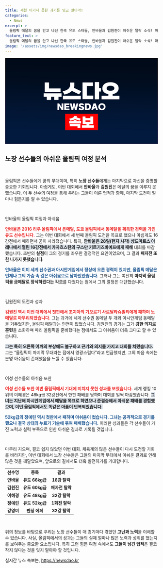 ```yaml
---
title: 세월 이기지 못한 과거를 잊고 살아라!
categories:
  - News
excerpt: >
  올림픽 메달의 꿈을 안고 나선 한국 유도 스타들, 안바울과 김원진이 아쉬운 탈락 소식! 마지막 무대를 장식하고자 했으나 뜻밖의 변수에 패자전으로 물러나게 되었는데, 이들의 눈물 젖은 이야기와 함께 이번 대회의 여운을 전합니다.
feature_text: >
  올림픽 메달의 꿈을 안고 나선 한국 유도 스타들, 안바울과 김원진이 아쉬운 탈락 소식! 마지막 무대를 장식하고자 했으나 뜻밖의 변수에 패자전으로 물러나게 되었는데, 이들의 눈물 젖은 이야기와 함께 이번 대회의 여운을 전합니다.
image: '/assets/img/newsdao_breakingnews.jpg'
---
```


<p><img src="/assets/img/newsdao_breakingnews.jpg" alt="firstkoreanews 속보" /></p>

<h2 data-ke-size="size26">노장 선수들의 아쉬운 올림픽 여정 분석</h2>

<p data-ke-size="size16">&nbsp;</p>

<p>올림픽은 선수들에게 꿈의 무대이며, 특히 <strong>노장 선수들</strong>에게는 마지막으로 자신을 증명할 중요한 기회입니다. 아쉽게도, 이번 대회에서 <strong>안바울</strong>과 <strong>김원진</strong>은 메달의 꿈을 이루지 못했습니다. 이 두 선수의 여정을 통해 우리는 그들이 이룬 업적과 함께, 마지막 도전이 얼마나 힘든지를 알 수 있습니다. </p>

<p data-ke-size="size16">&nbsp;</p>

<p>안바울의 올림픽 여정과 아쉬움</p>

<p><b><span style="color: #ee2323;">안바울은 2016 리우 올림픽에서 은메달, 도쿄 올림픽에서 동메달을 획득한 경력을 가진 유도 선수입니다.</span></b> 그는 이번 대회에서 세 번째 올림픽 도전을 목표로 했으나 아쉽게도 16강전에서 패하면서 꿈이 사라졌습니다. 특히, <b><span style="background-color: #21538527;">안바울은 28일(현지 시각) 샹드마르스 아레나에서 열린 16강전에서 카자흐스탄의 구스만 키르기즈바예프에게 패해</span></b> 대회를 마감했습니다. 초반의 <strong>실점</strong>이 그의 경기를 좌우한 결정적인 요인이었으며, 그 결과 <strong>패자전 또한 나가지 못했습니다</strong>. </p>

<p><b><span style="color: #1a5490;">안바울은 이미 세계 선수권과 아시안게임에서 정상에 오른 경력이 있지만, 올림픽 메달은 언제나 그의 가슴 속 깊은 아쉬움으로 남아있었습니다.</span></b> 그러나 그는 여전히 <strong>마지막 올림픽을 금메달로 장식하겠다는 각오</strong>를 다졌다는 점에서 그의 열정은 대단했습니다. </p>

<p data-ke-size="size16">&nbsp;</p>

<p>김원진의 도전과 성과</p>

<p><b><span style="color: #ee2323;">김원진 역시 이번 대회에서 첫판에서 조지아의 기오르기 사르달라슈빌리에게 패하며 노메달로 마무리되었습니다.</span></b> 그는 과거에 세계 선수권 동메달 두 개와 아시안게임 동메달을 거두었지만, 올림픽 메달과는 인연이 없었습니다. 김원진의 경기는 그가 <strong>강한 의지로 훈련</strong>을 소화하며 파리 올림픽을 준비했다는 점에서도 그 아쉬움이 더욱 크다고 할 수 있습니다. </p>

<p><b><span style="background-color: #21538527;">그는 특히 오른쪽 어깨의 부상에도 불구하고 끈기와 의지를 가지고 대회를 치렀습니다.</span></b> 그는 “올림픽이 마지막 무대라는 점에서 영광스럽다”라고 언급했지만, 그의 마음 속에는 분명 아쉬움이 존재했음을 느낄 수 있습니다. </p>

<p data-ke-size="size16">&nbsp;</p>

<p>여성 선수들의 아쉬움 또한</p>

<p><b><span style="color: #ee2323;">여성 선수들 또한 이번 올림픽에서 기대에 미치지 못한 성과를 보였습니다.</span></b> 세계 랭킹 10위의 이혜경은 48kg급 32강전에서 한판 패배를 당하며 대회를 일찍 마감했습니다. <b><span style="background-color: #21538527;">그녀는 지난해 아시안게임에서 메달을 목표로 하였으나 준결승에서 아쉬운 패배를 경험했으며, 이번 올림픽에서도 똑같은 아픔이 반복되었습니다.</span></b> </p>

<p><b><span style="color: #1a5490;">52kg급의 정예린 역시 첫판에서 패하며 아쉬움이 컸습니다. 그녀는 공격적으로 경기를 했으나 결국 상대의 <strong>누르기 기술</strong>에 묶여 패배했습니다.</span></b> 이러한 성과들은 각 선수들이 가진 노력과 실력 부족으로 인한 아쉬운 결과로 기록될 것입니다. </p>

<p data-ke-size="size16">&nbsp;</p>

<p>마무리 지으며, 결코 쉽지 않았던 이번 대회. 체육계의 많은 선수들이 다시 도전할 기회를 바라지만, 이번 대회에서 노장 선수들은 그들의 마지막 무대에서 아쉬운 결과로 인해 많은 것을 깨달았으며, 앞으로의 길에서도 더욱 발전하기를 기대합니다. </p>

<table style="width: 100%; border-collapse: collapse;">
<tr>
<td style="text-align: center; height: 17px;"><b>선수명</b></td>
<td style="text-align: center; height: 17px;"><b>종목</b></td>
<td style="text-align: center; height: 17px;"><b>결과</b></td>
</tr>
<tr>
<td style="text-align: center; height: 17px;"><b>안바울</b></td>
<td style="text-align: center; height: 17px;"><b>유도 66kg급</b></td>
<td style="text-align: center; height: 17px;"><b>16강 탈락</b></td>
</tr>
<tr>
<td style="text-align: center; height: 17px;"><b>김원진</b></td>
<td style="text-align: center; height: 17px;"><b>유도 60kg급</b></td>
<td style="text-align: center; height: 17px;"><b>패자전 탈락</b></td>
</tr>
<tr>
<td style="text-align: center; height: 17px;"><b>이혜경</b></td>
<td style="text-align: center; height: 17px;"><b>유도 48kg급</b></td>
<td style="text-align: center; height: 17px;"><b>32강 탈락</b></td>
</tr>
<tr>
<td style="text-align: center; height: 17px;"><b>정예린</b></td>
<td style="text-align: center; height: 17px;"><b>유도 52kg급</b></td>
<td style="text-align: center; height: 17px;"><b>1회전 탈락</b></td>
</tr>
<tr>
<td style="text-align: center; height: 17px;"><b>강영미</b></td>
<td style="text-align: center; height: 17px;"><b>펜싱 에페</b></td>
<td style="text-align: center; height: 17px;"><b>32강 탈락</b></td>
</tr>
</table>

<p data-ke-size="size16">&nbsp;</p>

<p>위의 정보를 바탕으로 우리는 노장 선수들이 매 경기마다 겪었던 <strong>고난과 노력</strong>을 이해할 수 있습니다. 사실, 올림픽에서의 성과는 그들의 실제 얼마나 많은 노력과 성취를 했는지를 보여주는 중요한 요소입니다. 특히 그런 힘든 여정 속에서도 <strong>그들이 남긴 업적</strong>은 결코 작지 않다는 것을 잊지 말아야 할 것입니다.</p>
실시간 뉴스 속보는, <a href="https://newsdao.kr" rel="dofollow">https://newsdao.kr</a>


